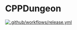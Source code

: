 # CPPDungeon
 
[![.github/workflows/release.yml](https://github.com/xLPMG/CPPDungeon/actions/workflows/release.yml/badge.svg?branch=main)](https://github.com/xLPMG/CPPDungeon/actions/workflows/release.yml)

